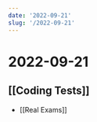 ```yaml
---
date: '2022-09-21'
slug: '/2022-09-21'
---
```


# 2022-09-21

## [[Coding Tests]]

- [[Real Exams]]
